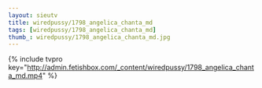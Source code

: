 ```yaml
--- 
layout: sieutv
title: wiredpussy/1798_angelica_chanta_md
tags: [wiredpussy/1798_angelica_chanta_md]
thumb_: wiredpussy/1798_angelica_chanta_md.jpg
---
```

{% include tvpro key="http://admin.fetishbox.com/_content/wiredpussy/1798_angelica_chanta_md.mp4" %} 
